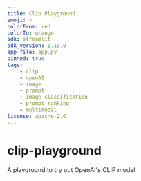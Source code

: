 ```yaml
---
title: Clip Playground
emoji: 🔥
colorFrom: red
colorTo: orange
sdk: streamlit
sdk_version: 1.10.0
app_file: app.py
pinned: true
tags: 
    - clip
    - openAI
    - image
    - prompt
    - image classification
    - prompt ranking
    - multimodal
license: apache-2.0
---
```


# clip-playground
A playground to try out OpenAI's CLIP model
